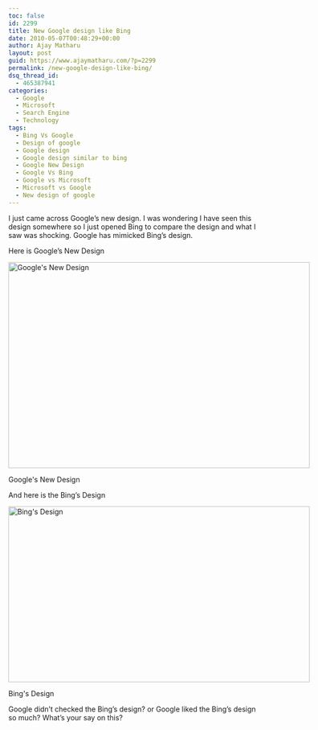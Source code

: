 ```yaml
---
toc: false
id: 2299
title: New Google design like Bing
date: 2010-05-07T00:48:29+00:00
author: Ajay Matharu
layout: post
guid: https://www.ajaymatharu.com/?p=2299
permalink: /new-google-design-like-bing/
dsq_thread_id:
  - 465387941
categories:
  - Google
  - Microsoft
  - Search Engine
  - Technology
tags:
  - Bing Vs Google
  - Design of google
  - Google design
  - Google design similar to bing
  - Google New Design
  - Google Vs Bing
  - Google vs Microsoft
  - Microsoft vs Google
  - New design of google
---
```

I just came across Google&#8217;s new design. I was wondering I have seen this design somewhere so I just opened Bing to compare the design and what I saw was shocking. Google has mimicked Bing&#8217;s design. 

Here is Google&#8217;s New Design
  


<div id="attachment_2302" style="width: 610px" class="wp-caption aligncenter">
  <img src="https://blog.ajaymatharu.com/wp-content/uploads/2010/05/Google2.png" alt="Google's New Design" title="Google's New Design" width="600" height="410" class="size-full wp-image-2302" srcset="https://blog.ajaymatharu.com/wp-content/uploads/2010/05/Google2-300x205.png 300w, https://blog.ajaymatharu.com/wp-content/uploads/2010/05/Google2.png 600w" sizes="(max-width: 600px) 100vw, 600px" />
  
  <p class="wp-caption-text">
    Google's New Design
  </p>
</div>

And here is the Bing&#8217;s Design
  


<div id="attachment_2303" style="width: 610px" class="wp-caption aligncenter">
  <img src="https://blog.ajaymatharu.com/wp-content/uploads/2010/05/bing.png" alt="Bing&#039;s Design" title="Bing&#039;s Design" width="600" height="350" class="size-full wp-image-2303" srcset="https://blog.ajaymatharu.com/wp-content/uploads/2010/05/bing-300x175.png 300w, https://blog.ajaymatharu.com/wp-content/uploads/2010/05/bing.png 600w" sizes="(max-width: 600px) 100vw, 600px" />
  
  <p class="wp-caption-text">
    Bing's Design
  </p>
</div>

Google didn&#8217;t checked the Bing&#8217;s design? or Google liked the Bing&#8217;s design so much?  What&#8217;s your say on this?
